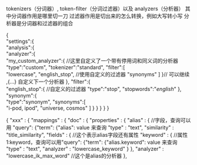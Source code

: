tokenizers（分词器）, token-filter（分词过滤器）以及 analyzers（分析器）
其中分词器作用是哪里切一刀
过滤器作用是切出来的怎么转换，例如大写转小写
分析器是分词器和过滤器的组合

{  
   "settings":{  
      "analysis":{  
         "analyzer":{  
            "my_custom_analyzer":{  //这里自定义了一个带有停用词和同义词的分析器
               "type":"custom",
               "tokenizer":"standard",
               "filter":[  
                  "lowercase",
                  "english_stop", //使用自定义的过滤器
                  "synonyms"
               ]
            }// 可以继续 ,{...} 自定义下一个分析器
         },
         "filter":{  
            "english_stop":{  //自定义的过滤器
               "type":"stop",
               "stopwords":"_english_"
            },
            "synonym":{  
               "type":"synonym",
               "synonyms":[  
                  "i-pod, ipod",
                  "universe, cosmos"
               ]
            }
         }
      }
   }
}

{
  "xxx" : {
    "mappings" : {
      "doc" : {
        "properties" : {
          "alias" : { //字段，查询可以用 "query": {"term": {"alias": value 来查询
            "type" : "text",
            "similarity" : "title_similarity",
            "fields" : { //这个表示alias字段还有属性
              "keyword" : { //属性1:keyword，查询可以用"query": {"term": {"alias.keyword": value 来查询
                "type" : "text",
                "analyzer" : "lowercase_keyword"
              }
            },
            "analyzer" : "lowercase_ik_max_word" //这个是alias的分析器
          },
